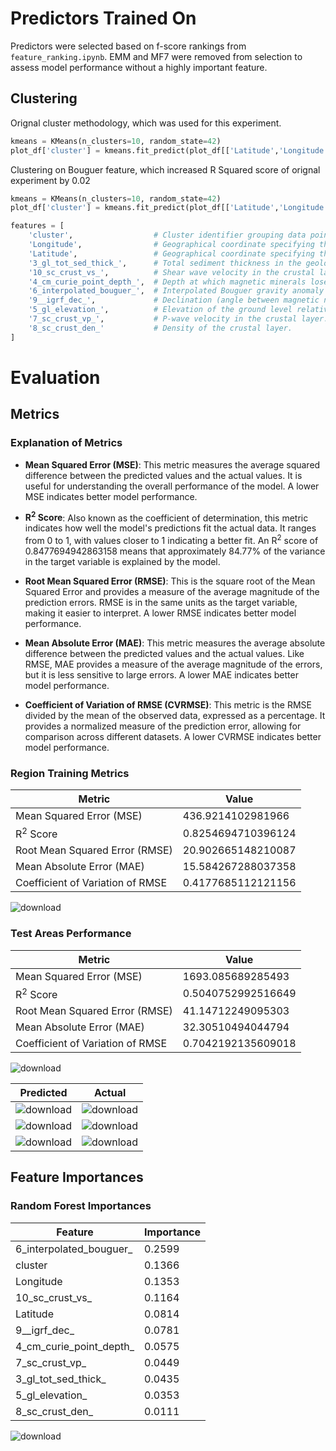 # Predictors Trained On
Predictors were selected based on f-score rankings from ```feature_ranking.ipynb```. EMM and MF7 were removed from selection to assess model performance without a highly important feature.

## Clustering
Orignal cluster methodology, which was used for this experiment.
```python
kmeans = KMeans(n_clusters=10, random_state=42)
plot_df['cluster'] = kmeans.fit_predict(plot_df[['Latitude','Longitude']])
```

Clustering on Bouguer feature, which increased R Squared score of orignal experiment by 0.02
```python
kmeans = KMeans(n_clusters=10, random_state=42)
plot_df['cluster'] = kmeans.fit_predict(plot_df[['Latitude','Longitude','6_interpolated_bouguer_']])
```

```python
features = [
    'cluster',                  # Cluster identifier grouping data points with similar properties.
    'Longitude',                # Geographical coordinate specifying the east-west position.
    'Latitude',                 # Geographical coordinate specifying the north-south position.
    '3_gl_tot_sed_thick_',      # Total sediment thickness in the geological layer.
    '10_sc_crust_vs_',          # Shear wave velocity in the crustal layer.
    '4_cm_curie_point_depth_',  # Depth at which magnetic minerals lose their magnetism (Curie point).
    '6_interpolated_bouguer_',  # Interpolated Bouguer gravity anomaly data.
    '9__igrf_dec_',             # Declination (angle between magnetic north and true north) from the IGRF model.
    '5_gl_elevation_',          # Elevation of the ground level relative to sea level.
    '7_sc_crust_vp_',           # P-wave velocity in the crustal layer.
    '8_sc_crust_den_'           # Density of the crustal layer.
]
```

# Evaluation 

## Metrics 

### Explanation of Metrics

- **Mean Squared Error (MSE)**: This metric measures the average squared difference between the predicted values and the actual values. It is useful for understanding the overall performance of the model. A lower MSE indicates better model performance.

- **R<sup>2</sup> Score**: Also known as the coefficient of determination, this metric indicates how well the model's predictions fit the actual data. It ranges from 0 to 1, with values closer to 1 indicating a better fit. An R<sup>2</sup> score of 0.8477694942863158 means that approximately 84.77% of the variance in the target variable is explained by the model.

- **Root Mean Squared Error (RMSE)**: This is the square root of the Mean Squared Error and provides a measure of the average magnitude of the prediction errors. RMSE is in the same units as the target variable, making it easier to interpret. A lower RMSE indicates better model performance.

- **Mean Absolute Error (MAE)**: This metric measures the average absolute difference between the predicted values and the actual values. Like RMSE, MAE provides a measure of the average magnitude of the errors, but it is less sensitive to large errors. A lower MAE indicates better model performance.

- **Coefficient of Variation of RMSE (CVRMSE)**: This metric is the RMSE divided by the mean of the observed data, expressed as a percentage. It provides a normalized measure of the prediction error, allowing for comparison across different datasets. A lower CVRMSE indicates better model performance.


### Region Training Metrics

| Metric                               | Value                   |
|--------------------------------------|-------------------------|
| Mean Squared Error (MSE)             |  436.9214102981966     |
| R<sup>2</sup> Score                  |  0.8254694710396124     |
| Root Mean Squared Error (RMSE)       | 20.902665148210087      |
| Mean Absolute Error (MAE)            | 15.584267288037358      |
| Coefficient of Variation of RMSE     | 0.4177685112121156      |

![download](https://github.com/user-attachments/assets/f69ca873-9db4-4612-9285-00f00d0bf775)





### Test Areas Performance


| Metric                               | Value                   |
|--------------------------------------|-------------------------|
| Mean Squared Error (MSE)             | 1693.085689285493      |
| R<sup>2</sup> Score                  | 0.5040752992516649      |
| Root Mean Squared Error (RMSE)       | 41.14712249095303      |
| Mean Absolute Error (MAE)            |  32.30510494044794      |
| Coefficient of Variation of RMSE     | 0.7042192135609018     |



![download](https://github.com/user-attachments/assets/cac336dd-f5ba-4e50-8675-6cd0c4ccea1d)



| Predicted               | Actual                |
|-----------------------|-----------------------|
|![download](https://github.com/user-attachments/assets/72409abe-bd8d-43fe-8c21-a3baf280f26a)|![download](https://github.com/user-attachments/assets/8f59571c-eb80-4d6d-8c90-7152cb547d23)|
|![download](https://github.com/user-attachments/assets/a9fb8e6e-237b-4d18-a665-b2b4188ae107) | ![download](https://github.com/user-attachments/assets/0e6c1169-3ad6-4f05-8c19-9738ebd2b3c3)|
|![download](https://github.com/user-attachments/assets/bdb723c9-79a6-4d47-8be4-241e09e82942)|![download](https://github.com/user-attachments/assets/0cf6f90f-9d07-4fc8-90ec-bb61c743fb2b)|



## Feature Importances 

### Random Forest Importances 
| Feature                          | Importance |
|----------------------------------|------------|
| 6_interpolated_bouguer_          | 0.2599     |
| cluster                          | 0.1366     |
| Longitude                        | 0.1353     |
| 10_sc_crust_vs_                  | 0.1164     |
| Latitude                         | 0.0814     |
| 9__igrf_dec_                     | 0.0781     |
| 4_cm_curie_point_depth_          | 0.0575     |
| 7_sc_crust_vp_                   | 0.0449     |
| 3_gl_tot_sed_thick_              | 0.0435     |
| 5_gl_elevation_                  | 0.0353     |
| 8_sc_crust_den_                  | 0.0111     |


![download](https://github.com/user-attachments/assets/ce55c099-d6f1-4674-a4bd-2faf0506c966)

